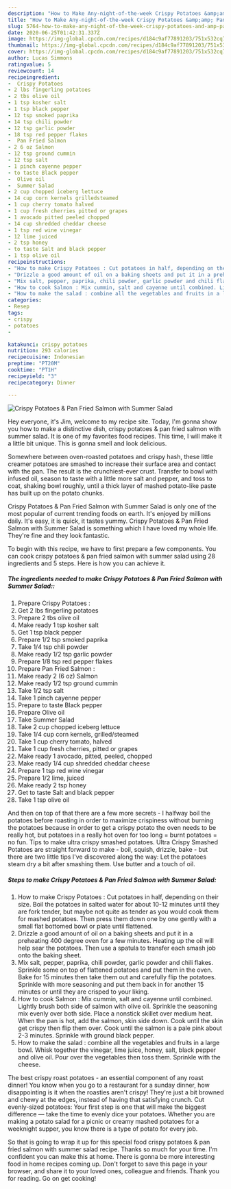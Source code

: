 ```yaml
---
description: "How to Make Any-night-of-the-week Crispy Potatoes &amp;amp; Pan Fried Salmon with Summer Salad"
title: "How to Make Any-night-of-the-week Crispy Potatoes &amp;amp; Pan Fried Salmon with Summer Salad"
slug: 5764-how-to-make-any-night-of-the-week-crispy-potatoes-and-amp-pan-fried-salmon-with-summer-salad
date: 2020-06-25T01:42:31.337Z
image: https://img-global.cpcdn.com/recipes/d184c9af77891203/751x532cq70/crispy-potatoes-pan-fried-salmon-with-summer-salad-recipe-main-photo.jpg
thumbnail: https://img-global.cpcdn.com/recipes/d184c9af77891203/751x532cq70/crispy-potatoes-pan-fried-salmon-with-summer-salad-recipe-main-photo.jpg
cover: https://img-global.cpcdn.com/recipes/d184c9af77891203/751x532cq70/crispy-potatoes-pan-fried-salmon-with-summer-salad-recipe-main-photo.jpg
author: Lucas Simmons
ratingvalue: 5
reviewcount: 14
recipeingredient:
-  Crispy Potatoes 
- 2 lbs fingerling potatoes
- 2 tbs olive oil
- 1 tsp kosher salt
- 1 tsp black pepper
- 12 tsp smoked paprika
- 14 tsp chili powder
- 12 tsp garlic powder
- 18 tsp red pepper flakes
-  Pan Fried Salmon 
- 2 6 oz Salmon
- 12 tsp ground cummin
- 12 tsp salt
- 1 pinch cayenne pepper
- to taste Black pepper
-  Olive oil
-  Summer Salad
- 2 cup chopped iceberg lettuce
- 14 cup corn kernels grilledsteamed
- 1 cup cherry tomato halved
- 1 cup fresh cherries pitted or grapes
- 1 avocado pitted peeled chopped
- 14 cup shredded cheddar cheese
- 1 tsp red wine vinegar
- 12 lime juiced
- 2 tsp honey
- to taste Salt and black pepper
- 1 tsp olive oil
recipeinstructions:
- "How to make Crispy Potatoes : Cut potatoes in half, depending on their size.  Boil the potatoes in salted water for about 10-12 minutes until they are fork tender, but maybe not quite as tender as you would cook them for mashed potatoes. Then press them down one by one gently with a small flat bottomed bowl or plate until flattened."
- "Drizzle a good amount of oil on a baking sheets and put it in a preheating 400 degree oven for a few minutes. Heating up the oil will help sear the potatoes. Then use a spatula to transfer each smash job onto the baking sheet."
- "Mix salt, pepper, paprika, chili powder, garlic powder and chili flakes. Sprinkle some on top of flattened potatoes and put them in the oven. Bake for 15 minutes then take them out and carefully flip the potatoes. Sprinkle with more seasoning and put them back in for another 15 minutes or until they are crisped to your liking."
- "How to cook Salmon : Mix cummin, salt and cayenne until combined. Lightly brush both side of salmon with olive oil. Sprinkle the seasoning mix evenly over both side. Place a nonstick skillet over medium heat. When the pan is hot, add the salmon, skin side down. Cook until the skin get crispy then flip them over. Cook until the salmon is a pale pink about 2-3 minutes. Sprinkle with ground black pepper."
- "How to make the salad : combine all the vegetables and fruits in a large bowl. Whisk together the vinegar, lime juice, honey, salt, black pepper and olive oil. Pour over the vegetables then toss them. Sprinkle with the cheese."
categories:
- Resep
tags:
- crispy
- potatoes
- 

katakunci: crispy potatoes 
nutrition: 293 calories
recipecuisine: Indonesian
preptime: "PT20M"
cooktime: "PT1H"
recipeyield: "3"
recipecategory: Dinner

---
```



![Crispy Potatoes &amp; Pan Fried Salmon with Summer Salad](https://img-global.cpcdn.com/recipes/d184c9af77891203/751x532cq70/crispy-potatoes-pan-fried-salmon-with-summer-salad-recipe-main-photo.jpg)

Hey everyone, it's Jim, welcome to my recipe site. Today, I'm gonna show you how to make a distinctive dish, crispy potatoes &amp; pan fried salmon with summer salad. It is one of my favorites food recipes. This time, I will make it a little bit unique. This is gonna smell and look delicious.

Somewhere between oven-roasted potatoes and crispy hash, these little creamer potatoes are smashed to increase their surface area and contact with the pan. The result is the crunchiest-ever crust. Transfer to bowl with infused oil, season to taste with a little more salt and pepper, and toss to coat, shaking bowl roughly, until a thick layer of mashed potato-like paste has built up on the potato chunks.

Crispy Potatoes &amp; Pan Fried Salmon with Summer Salad is only one of the most popular of current trending foods on earth. It's enjoyed by millions daily. It's easy, it is quick, it tastes yummy. Crispy Potatoes &amp; Pan Fried Salmon with Summer Salad is something which I have loved my whole life. They're fine and they look fantastic.


To begin with this recipe, we have to first prepare a few components. You can cook crispy potatoes &amp; pan fried salmon with summer salad using 28 ingredients and 5 steps. Here is how you can achieve it.

##### The ingredients needed to make Crispy Potatoes &amp; Pan Fried Salmon with Summer Salad::

1. Prepare  Crispy Potatoes :
1. Get 2 lbs fingerling potatoes
1. Prepare 2 tbs olive oil
1. Make ready 1 tsp kosher salt
1. Get 1 tsp black pepper
1. Prepare 1/2 tsp smoked paprika
1. Take 1/4 tsp chili powder
1. Make ready 1/2 tsp garlic powder
1. Prepare 1/8 tsp red pepper flakes
1. Prepare  Pan Fried Salmon :
1. Make ready 2 (6 oz) Salmon
1. Make ready 1/2 tsp ground cummin
1. Take 1/2 tsp salt
1. Take 1 pinch cayenne pepper
1. Prepare to taste Black pepper
1. Prepare  Olive oil
1. Take  Summer Salad
1. Take 2 cup chopped iceberg lettuce
1. Take 1/4 cup corn kernels, grilled/steamed
1. Take 1 cup cherry tomato, halved
1. Take 1 cup fresh cherries, pitted or grapes
1. Make ready 1 avocado, pitted, peeled, chopped
1. Make ready 1/4 cup shredded cheddar cheese
1. Prepare 1 tsp red wine vinegar
1. Prepare 1/2 lime, juiced
1. Make ready 2 tsp honey
1. Get to taste Salt and black pepper
1. Take 1 tsp olive oil


And then on top of that there are a few more secrets - I halfway boil the potatoes before roasting in order to maximize crispiness without burning the potatoes because in order to get a crispy potato the oven needs to be really hot, but potatoes in a really hot oven for too long = burnt potatoes = no fun. Tips to make ultra crispy smashed potatoes. Ultra Crispy Smashed Potatoes are straight forward to make - boil, squish, drizzle, bake - but there are two little tips I&#39;ve discovered along the way: Let the potatoes steam dry a bit after smashing them. Use butter and a touch of oil. 

##### Steps to make Crispy Potatoes &amp; Pan Fried Salmon with Summer Salad:

1. How to make Crispy Potatoes : Cut potatoes in half, depending on their size. 
Boil the potatoes in salted water for about 10-12 minutes until they are fork tender, but maybe not quite as tender as you would cook them for mashed potatoes. Then press them down one by one gently with a small flat bottomed bowl or plate until flattened.
1. Drizzle a good amount of oil on a baking sheets and put it in a preheating 400 degree oven for a few minutes. Heating up the oil will help sear the potatoes. Then use a spatula to transfer each smash job onto the baking sheet.
1. Mix salt, pepper, paprika, chili powder, garlic powder and chili flakes. Sprinkle some on top of flattened potatoes and put them in the oven. Bake for 15 minutes then take them out and carefully flip the potatoes. Sprinkle with more seasoning and put them back in for another 15 minutes or until they are crisped to your liking.
1. How to cook Salmon : Mix cummin, salt and cayenne until combined. Lightly brush both side of salmon with olive oil. Sprinkle the seasoning mix evenly over both side.
Place a nonstick skillet over medium heat. When the pan is hot, add the salmon, skin side down. Cook until the skin get crispy then flip them over. Cook until the salmon is a pale pink about 2-3 minutes. Sprinkle with ground black pepper.
1. How to make the salad : combine all the vegetables and fruits in a large bowl. Whisk together the vinegar, lime juice, honey, salt, black pepper and olive oil. Pour over the vegetables then toss them. Sprinkle with the cheese.


The best crispy roast potatoes - an essential component of any roast dinner! You know when you go to a restaurant for a sunday dinner, how disappointing is it when the roasties aren&#39;t crispy! They&#39;re just a bit browned and chewy at the edges, instead of having that satisfying crunch. Cut evenly-sized potatoes: Your first step is one that will make the biggest difference — take the time to evenly dice your potatoes. Whether you are making a potato salad for a picnic or creamy mashed potatoes for a weeknight supper, you know there is a type of potato for every job. 

So that is going to wrap it up for this special food crispy potatoes &amp; pan fried salmon with summer salad recipe. Thanks so much for your time. I'm confident you can make this at home. There is gonna be more interesting food in home recipes coming up. Don't forget to save this page in your browser, and share it to your loved ones, colleague and friends. Thank you for reading. Go on get cooking!
